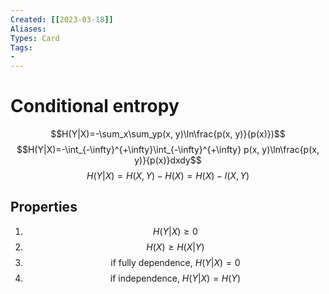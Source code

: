 ```yaml
---
Created: [[2023-03-18]]
Aliases: 
Types: Card
Tags: 
- 
---
```

# Conditional entropy
$$H(Y|X)=-\sum_x\sum_yp(x, y)\ln\frac{p(x, y)}{p(x)})$$
$$H(Y|X)=-\int_{-\infty}^{+\infty}\int_{-\infty}^{+\infty} p(x, y)\ln\frac{p(x, y)}{p(x)}dxdy$$
$$H(Y|X)=H(X, Y)-H(X)=H(X)-I(X, Y)$$
## Properties
1. $$H(Y|X)\geq0$$
2. $$H(X)\geq H(X|Y)$$
3. $$\text{if fully dependence, }H(Y|X)=0$$
4. $$\text{if independence, }H(Y|X)=H(Y)$$
